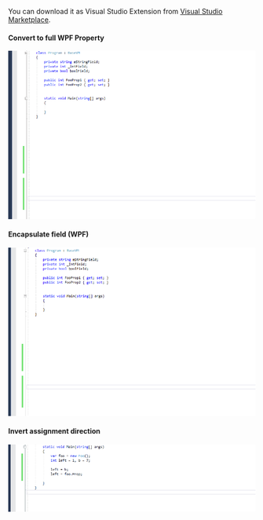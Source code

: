 You can download it as Visual Studio Extension from [Visual Studio Marketplace](https://marketplace.visualstudio.com/items?itemName=NeVeS.CodeRefactoringsForVisualStudio).

#### Convert to full WPF Property
<img src="Documentation/ConvertToFullWPFProperty.sampleusecase.gif" width="871">

#### Encapsulate field (WPF)
<img src="Documentation/EncapsulateFieldForWPF.sampleusecase.gif" width="871">

#### Invert assignment direction
<img src="Documentation/InvertAssignmentDirection.sampleusecase.gif" width="871">

